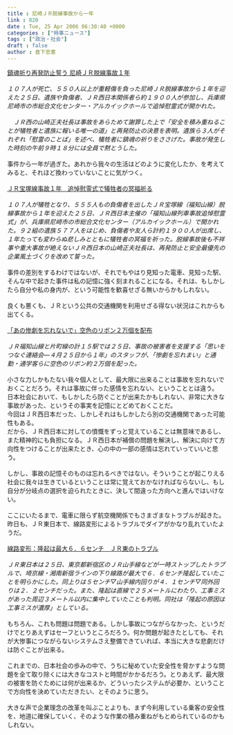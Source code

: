 ```yaml
---
title : 尼崎ＪＲ脱線事故から一年
link : 820
date : Tue, 25 Apr 2006 06:30:40 +0000
categories : ["時事ニュース"]
tags : ["政治・社会"]
draft : false
author : 倉下忠憲
---
```


<A HREF="http://www.kyoto-np.co.jp/article.php?mid=P2006042500122&genre=C4&area=O10" TARGET="_blank">鎮魂祈り再発防止誓う 尼崎ＪＲ脱線事故１年</A> <BR><BR><I>１０７人が死亡、５５０人以上が重軽傷を負った尼崎ＪＲ脱線事故から１年を迎えた２５日、遺族や負傷者、ＪＲ西日本関係者ら約１９００人が参加し、兵庫県尼崎市の市総合文化センター・アルカイックホールで追悼慰霊式が開かれた。 <BR><BR>　ＪＲ西の山崎正夫社長は事故をあらためて謝罪した上で「安全を積み重ねることが犠牲者と遺族に報いる唯一の道」と再発防止の決意を表明。遺族ら３人がそれぞれ「慰霊のことば」を述べ、犠牲者に鎮魂の祈りをささげた。事故が発生した時刻の午前９時１８分には全員で黙とうした。 </I><BR><BR>事件から一年が過ぎた。あれから我々の生活はどのように変化したか、を考えてみると、それほど換わっていないことに気がつく。<BR><BR><A HREF="http://www.asahi.com/national/update/0425/OSK200604250009.html" TARGET="_blank">ＪＲ宝塚線事故１年　追悼慰霊式で犠牲者の冥福祈る</A><BR><BR><I>１０７人が犠牲となり、５５５人もの負傷者を出したＪＲ宝塚線（福知山線）脱線事故から１年を迎えた２５日、ＪＲ西日本主催の「福知山線列車事故追悼慰霊式」が、兵庫県尼崎市の市総合文化センター（アルカイックホール）で開かれた。９２組の遺族５７７人をはじめ、負傷者や友人ら計約１９００人が出席し、１年たっても変わらぬ悲しみとともに犠牲者の冥福を祈った。脱線事故後も不祥事や重大事故が絶えないＪＲ西日本の山崎正夫社長は、再発防止と安全最優先の企業風土づくりを改めて誓った。</I><BR><BR>事件の差別をするわけではないが、それでもやはり見知った電車、見知った駅、そんな中で起きた事件は私の記憶に強く刻まれることになる。それは、もしかしたら自分や私の身内が、という可能性を歓喜せざる無いからかもしれない。<BR><BR>良くも悪くも、ＪＲという公共の交通機関を利用せざる得ない状況はこれからも出てくる。<BR><BR><A HREF="http://www.yomiuri.co.jp/national/news/20060425it03.htm" TARGET="_blank">「あの惨劇を忘れないで」空色のリボン２万個を配布</A><BR><BR><I>ＪＲ福知山線と片町線の計１５駅では２５日、事故の被害者を支援する「思いをつなぐ連絡会―４月２５日から１年」のスタッフが、「惨劇を忘れまい」と通勤・通学客らに空色のリボン約２万個を配った。</I><BR><BR>小さな力しかもたない我々個人として、最大限に出来ることは事故を忘れないでおくことだろう。それは事故に伴った感情を忘れない、ということとは違う。<BR>日本社会において、もしかしたら防ぐことが出来たかもしれない、非常に大きな事故があった、というその事実を記憶にとどめておくことだ。<BR>今回はＪＲ西日本だった、しかしそれはもしかしたら別の交通機関であった可能性もある。<BR>だから、ＪＲ西日本に対しての憤慨をずっと覚えていることは無意味であるし、また精神的にも負担になる。ＪＲ西日本が補償の問題を解決し、解決に向けて方向性をつけることが出来たとき、心の中の一部の感情は忘れていっていいと思う。<BR><BR>しかし、事故の記憶そのものは忘れるべきではない。そういうことが起こりえる社会に我々は生きているということは常に覚えておかなければならないし、もし自分が分岐点の選択を迫られたときに、決して間違った方向へと進んではいけない。<BR><BR>ここにいたるまで、電車に限らず航空機関係でもさまざまなトラブルが起きた。<BR>昨日も、ＪＲ東日本で、線路変形によるトラブルでダイアがかなり乱れていたようだ。<BR><BR><A HREF="http://www.mainichi-msn.co.jp/today/news/20060425k0000e040070000c.html" TARGET="_blank">線路変形：隆起は最大６．６センチ　ＪＲ東のトラブル</A><BR><BR><I>ＪＲ東日本は２５日、東京都新宿区のＪＲ山手線などが一時ストップしたトラブルで、埼京線・湘南新宿ラインの下り線路が最大で６．６センチ隆起していたことを明らかにした。同上りは５センチ▽山手線内回りが４．１センチ▽同外回りは２．２センチだった。また、隆起は直線で２５メートルにわたり、工事ミスがあった周辺３メートル以内に集中していたことも判明。同社は「隆起の原因は工事ミスが濃厚」としている。</I><BR><BR>もちろん、これも問題は問題である。しかし事故につながらなかった、というだけでとりあえずはセーフというところだろう。何か問題が起きたとしても、それが大惨事につながらないシステムさえ整備できていれば、本当に大きな悲劇だけは防ぐことが出来る。<BR><BR>これまでの、日本社会の歩みの中で、うちに秘めていた安全性を脅かすような問題を全て取り除くには大きなコストと時間がかかるだろう。とりあえず、最大限の被害を防ぐためには何が出来るか、どういったシステムが必要か、ということで方向性を決めていただきたい、とそのように思う。<BR><BR>大きな声で企業理念の改革を叫ぶことよりも、まず今利用している乗客の安全性を、地道に確保していく、そのような作業の積み重ねがもとめられているのかもしれない。<br><br>

